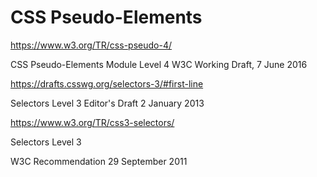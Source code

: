 # CSS Pseudo-Elements  

https://www.w3.org/TR/css-pseudo-4/  

CSS Pseudo-Elements Module Level 4
W3C Working Draft, 7 June 2016


https://drafts.csswg.org/selectors-3/#first-line

Selectors Level 3
Editor's Draft 2 January 2013



https://www.w3.org/TR/css3-selectors/

Selectors Level 3

W3C Recommendation 29 September 2011






